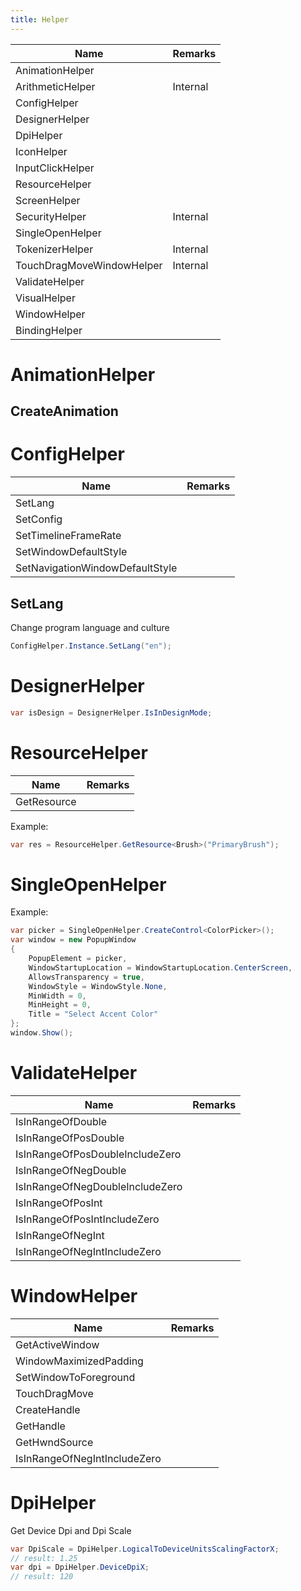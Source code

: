 ```yaml
---
title: Helper
---
```


|Name|Remarks|
|-|-|
|AnimationHelper||
|ArithmeticHelper|Internal|
|ConfigHelper||
|DesignerHelper||
|DpiHelper||
|IconHelper||
|InputClickHelper||
|ResourceHelper||
|ScreenHelper||
|SecurityHelper|Internal|
|SingleOpenHelper||
|TokenizerHelper|Internal|
|TouchDragMoveWindowHelper|Internal|
|ValidateHelper||
|VisualHelper||
|WindowHelper||
|BindingHelper||

# AnimationHelper
## CreateAnimation

# ConfigHelper
|Name|Remarks|
|-|-|
|SetLang||
|SetConfig||
|SetTimelineFrameRate||
|SetWindowDefaultStyle||
|SetNavigationWindowDefaultStyle||

## SetLang
Change program language and culture

```cs
ConfigHelper.Instance.SetLang("en");
``` 

# DesignerHelper

```cs
var isDesign = DesignerHelper.IsInDesignMode;
```

# ResourceHelper
|Name|Remarks|
|-|-|
|GetResource||

Example:

```cs
var res = ResourceHelper.GetResource<Brush>("PrimaryBrush");
```

# SingleOpenHelper

Example:

```cs
var picker = SingleOpenHelper.CreateControl<ColorPicker>();
var window = new PopupWindow
{
    PopupElement = picker,
    WindowStartupLocation = WindowStartupLocation.CenterScreen,
    AllowsTransparency = true,
    WindowStyle = WindowStyle.None,
    MinWidth = 0,
    MinHeight = 0,
    Title = "Select Accent Color"
};
window.Show();
```

# ValidateHelper
|Name|Remarks|
|-|-|
|IsInRangeOfDouble||
|IsInRangeOfPosDouble||
|IsInRangeOfPosDoubleIncludeZero||
|IsInRangeOfNegDouble||
|IsInRangeOfNegDoubleIncludeZero||
|IsInRangeOfPosInt||
|IsInRangeOfPosIntIncludeZero||
|IsInRangeOfNegInt||
|IsInRangeOfNegIntIncludeZero||

# WindowHelper
|Name|Remarks|
|-|-|
|GetActiveWindow||
|WindowMaximizedPadding||
|SetWindowToForeground||
|TouchDragMove||
|CreateHandle||
|GetHandle||
|GetHwndSource||
|IsInRangeOfNegIntIncludeZero||

# DpiHelper

Get Device Dpi and Dpi Scale

```cs
var DpiScale = DpiHelper.LogicalToDeviceUnitsScalingFactorX;
// result: 1.25
var dpi = DpiHelper.DeviceDpiX;
// result: 120

```